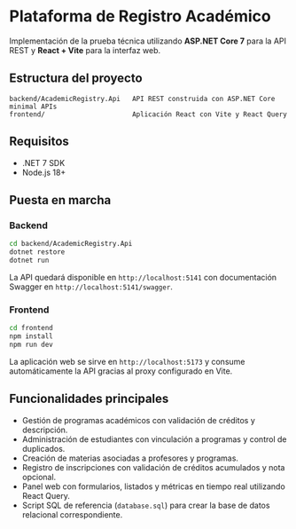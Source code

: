 # Plataforma de Registro Académico

Implementación de la prueba técnica utilizando **ASP.NET Core 7** para la API REST y **React + Vite** para la interfaz web.

## Estructura del proyecto

```
backend/AcademicRegistry.Api   API REST construida con ASP.NET Core minimal APIs
frontend/                      Aplicación React con Vite y React Query
```

## Requisitos

- .NET 7 SDK
- Node.js 18+

## Puesta en marcha

### Backend

```bash
cd backend/AcademicRegistry.Api
dotnet restore
dotnet run
```

La API quedará disponible en `http://localhost:5141` con documentación Swagger en `http://localhost:5141/swagger`.

### Frontend

```bash
cd frontend
npm install
npm run dev
```

La aplicación web se sirve en `http://localhost:5173` y consume automáticamente la API gracias al proxy configurado en Vite.

## Funcionalidades principales

- Gestión de programas académicos con validación de créditos y descripción.
- Administración de estudiantes con vinculación a programas y control de duplicados.
- Creación de materias asociadas a profesores y programas.
- Registro de inscripciones con validación de créditos acumulados y nota opcional.
- Panel web con formularios, listados y métricas en tiempo real utilizando React Query.
- Script SQL de referencia (`database.sql`) para crear la base de datos relacional correspondiente.
